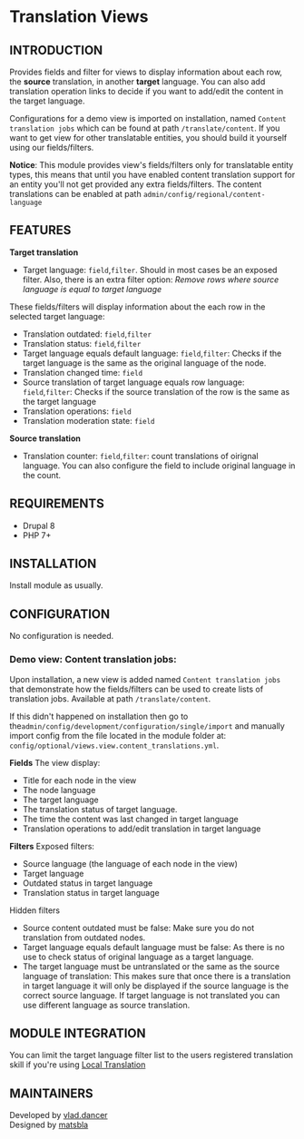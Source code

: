 Translation Views
=============

INTRODUCTION
------------
Provides fields and filter for views to display information about each row, the **source** translation, in another **target** language. You can also add translation operation links to decide if you want to add/edit the content in the target language.

Configurations for a demo view is imported on installation, named `Content translation jobs` which can be found at path `/translate/content`. If you want to get view for other translatable entities, you should build it yourself using our fields/filters.

**Notice**: This module provides view's fields/filters only for translatable entity types, this means that until you have enabled content translation support for an entity you'll not get provided any extra fields/filters. The content translations can be enabled at path `admin/config/regional/content-language`

FEATURES
------------

**Target translation**

- Target language: `field`,`filter`. Should in most cases be an exposed filter.
  Also, there is an extra filter option: *Remove rows where source language is equal to target language*

These fields/filters will display information about the each row in the selected target language:
- Translation outdated: `field`,`filter`
- Translation status: `field`,`filter`
- Target language equals default language: `field`,`filter`: Checks if the target language is the same as the original language of the node.
- Translation changed time: `field`
- Source translation of target language equals row language: `field`,`filter`: Checks if the source translation of the row is the same as the target language
- Translation operations: `field`
- Translation moderation state: `field`

**Source translation**
- Translation counter: `field`,`filter`: count translations of oirignal language. You can also configure the field to include original language in the count.

REQUIREMENTS
------------
- Drupal 8
- PHP 7+

INSTALLATION
------------
Install module as usually.

CONFIGURATION
-------------
No configuration is needed.

### Demo view: Content translation jobs:
Upon installation, a new view is added named `Content translation jobs` that demonstrate how the fields/filters can be used to create lists of translation jobs. Available at path `/translate/content`.

If this didn't happened on installation then go to the`admin/config/development/configuration/single/import` and manually import config from the file located in the module folder at: `config/optional/views.view.content_translations.yml`.

**Fields**
The view display:
- Title for each node in the view
- The node language
- The target language
- The translation status of target language.
- The time the content was last changed in target language
- Translation operations to add/edit translation in target language

**Filters**
Exposed filters:
- Source language (the language of each node in the view)
- Target language
- Outdated status in target language
- Translation status in target language

Hidden filters
- Source content outdated must be false: Make sure you do not translation from outdated nodes.
- Target language equals default language must be false: As there is no use to check status of original language as a target language.
- The target language must be untranslated or the same as the source language of translation: This makes sure that once there is a translation in target language it will only be displayed if the source language is the correct source language. If target language is not translated you can use different language as source translation.

MODULE INTEGRATION
-------------
You can limit the target language filter list to the users registered translation skill if you're using [Local Translation](https://www.drupal.org/project/local_translation)

MAINTAINERS
-----------
Developed by [vlad.dancer](https://drupal.org/u/vladdancer)  
Designed by [matsbla](https://drupal.org/u/matsbla)

